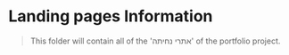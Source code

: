 # Landing pages Information

> This folder will contain all of the 'אתרי נחיתה' of the portfolio project.
